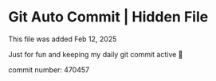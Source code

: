 # Git Auto Commit | Hidden File

This file was added Feb 12, 2025

Just for fun and keeping my daily git commit active 🤪

commit number: 470457
